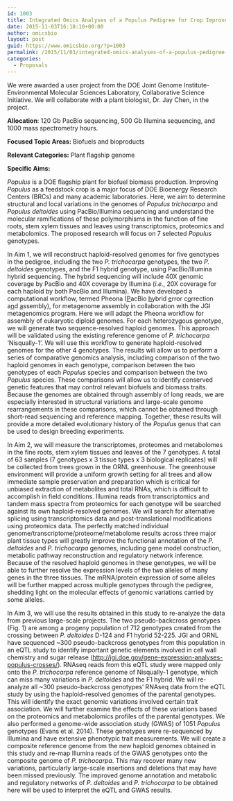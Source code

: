 ```yaml
---
id: 1003
title: Integrated Omics Analyses of a Populus Pedigree for Crop Improvement
date: 2015-11-03T16:18:10+00:00
author: omicsbio
layout: post
guid: https://www.omicsbio.org/?p=1003
permalink: /2015/11/03/integrated-omics-analyses-of-a-populus-pedigree-for-crop-improvement/
categories:
  - Proposals
---
```

We were awarded a user project from the DOE Joint Genome Institute-Environmental Molecular Sciences Laboratory, Collaborative Science Initiative. We will collaborate with a plant biologist, Dr. Jay Chen, in the project.

**Allocation**: 120 Gb PacBio sequencing, 500 Gb Illumina sequencing, and 1000 mass spectrometry hours.

**Focused Topic Areas:** Biofuels and bioproducts

**Relevant Categories:** Plant flagship genome

**Specific Aims:**

_Populus_ is a DOE flagship plant for biofuel biomass production. Improving _Populus_ as a feedstock crop is a major focus of DOE Bioenergy Research Centers (BRCs) and many academic laboratories. Here, we aim to determine structural and local variations in the genomes of _Populus_ _trichocarpa_ and _Populus_ _deltoides_ using PacBio/Illumina sequencing and understand the molecular ramifications of these polymorphisms in the function of fine roots, stem xylem tissues and leaves using transcriptomics, proteomics and metabolomics. The proposed research will focus on 7 selected _Populus_ genotypes.

In Aim 1, we will reconstruct haploid-resolved genomes for five genotypes in the pedigree, including the two _P._ _trichocarpa_ genotypes, the two _P. deltoides_ genotypes, and the F1 hybrid genotype, using PacBio/Illumina hybrid sequencing. The hybrid sequencing will include 40X genomic coverage by PacBio and 40X coverage by Illumina (_i.e._, 20X coverage for each haploid by both PacBio and Illumina). We have developed a computational workflow, termed Pheona (<u>P</u>acBio <u>h</u>ybrid <u>e</u>rror c<u>o</u>rrection a<u>n</u>d <u>a</u>ssembly), for metagenome assembly in collaboration with the JGI metagenomics program. Here we will adapt the Pheona workflow for assembly of eukaryotic diploid genomes. For each heterozygous genotype, we will generate two sequence-resolved haploid genomes. This approach will be validated using the existing reference genome of _P. trichocarpa_ ‘Nisqually-1’. We will use this workflow to generate haploid-resolved genomes for the other 4 genotypes. The results will allow us to perform a series of comparative genomics analysis, including comparison of the two haploid genomes in each genotype, comparison between the two genotypes of each _Populus_ species and comparison between the two _Populus_ species. These comparisons will allow us to identify conserved genetic features that may control relevant biofuels and biomass traits. Because the genomes are obtained through assembly of long reads, we are especially interested in structural variations and large-scale genome rearrangements in these comparisons, which cannot be obtained through short-read sequencing and reference mapping. Together, these results will provide a more detailed evolutionary history of the _Populus_ genus that can be used to design breeding experiments.

In Aim 2, we will measure the transcriptomes, proteomes and metabolomes in the fine roots, stem xylem tissues and leaves of the 7 genotypes. A total of 63 samples (7 genotypes x 3 tissue types x 3 biological replicates) will be collected from trees grown in the ORNL greenhouse. The greenhouse environment will provide a uniform growth setting for all trees and allow immediate sample preservation and preparation which is critical for unbiased extraction of metabolites and total RNAs, which is difficult to accomplish in field conditions. Illumina reads from transcriptomics and tandem mass spectra from proteomics for each genotype will be searched against its own haploid-resolved genomes. We will search for alternative splicing using transcriptomics data and post-translational modifications using proteomics data. The perfectly matched individual genome/transcriptome/proteome/metabolome results across three major plant tissue types will greatly improve the functional annotation of the _P. deltoides_ and _P._ _trichocarpa_ genomes, including gene model construction, metabolic pathway reconstruction and regulatory network inference. Because of the resolved haploid genomes in these genotypes, we will be able to further resolve the expression levels of the two alleles of many genes in the three tissues. The mRNA/protein expression of some alleles will be further mapped across multiple genotypes through the pedigree, shedding light on the molecular effects of genomic variations carried by some alleles.

In Aim 3, we will use the results obtained in this study to re-analyze the data from previous large-scale projects. The two pseudo-backcross genotypes (Fig. 1) are among a progeny population of 712 genotypes created from the crossing between _P. deltoides_ D-124 and F1 hybrid 52-225. JGI and ORNL have sequenced ~300 pseudo-backcross genotypes from this population in an eQTL study to identify important genetic elements involved in cell wall chemistry and sugar release (http://jgi.doe.gov/gene-expression-analyses-populus-crosses/). RNAseq reads from this eQTL study were mapped only onto the _P._ _trichocarpa_ reference genome of Nisqually-1 genotype, which can miss many variations in _P. deltoides_ and the F1 hybrid. We will re-analyze all ~300 pseudo-backcross genotypes’ RNAseq data from the eQTL study by using the haploid-resolved genomes of the parental genotypes. This will identify the exact genomic variations involved certain trait association. We will further examine the effects of these variations based on the proteomics and metabolomics profiles of the parental genotypes. We also performed a genome-wide association study (GWAS) of 1051 _Populus_ genotypes (Evans et al. 2014). These genotypes were re-sequenced by Illumina and have extensive phenotypic trait measurements. We will create a composite reference genome from the new haploid genomes obtained in this study and re-map Illumina reads of the GWAS genotypes onto the composite genome of _P._ _trichocarpa_. This may recover many new variations, particularly large-scale insertions and deletions that may have been missed previously. The improved genome annotation and metabolic and regulatory networks of _P. deltoides_ and _P._ _trichocarpa_ to be obtained here will be used to interpret the eQTL and GWAS results.

&nbsp;